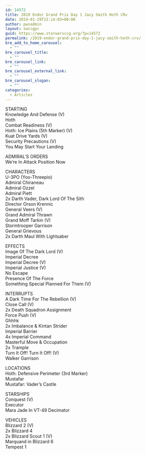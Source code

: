 ```yaml
---
id: 14572
title: 2019 Endor Grand Prix Day 1 Jacy Smith Hoth CRv
date: 2019-01-29T22:14:03+00:00
author: pwsadmin
layout: swccgpc
guid: https://www.starwarsccg.org/?p=14572
permalink: /2019-endor-grand-prix-day-1-jacy-smith-hoth-crv/
bre_add_to_home_carousel:
  - ""
bre_carousel_title:
  - ""
bre_carousel_link:
  - ""
bre_carousel_external_link:
  - ""
bre_carousel_slogan:
  - ""
categories:
  - Articles
---
```

STARTING  
Knowledge And Defense (V)  
Hoth  
Combat Readiness (V)  
Hoth: Ice Plains (5th Marker) (V)  
Kuat Drive Yards (V)  
Security Precautions (V)  
You May Start Your Landing

ADMIRAL’S ORDERS  
We&#8217;re In Attack Position Now

CHARACTERS  
U-3PO (Yoo-Threepio)  
Admiral Chiraneau  
Admiral Ozzel  
Admiral Piett  
2x Darth Vader, Dark Lord Of The Sith  
Director Orson Krennic  
General Veers (V)  
Grand Admiral Thrawn  
Grand Moff Tarkin (V)  
Stormtrooper Garrison  
General Grievous  
2x Darth Maul With Lightsaber

EFFECTS  
Image Of The Dark Lord (V)  
Imperial Decree  
Imperial Decree (V)  
Imperial Justice (V)  
No Escape  
Presence Of The Force  
Something Special Planned For Them (V)

INTERRUPTS  
A Dark Time For The Rebellion (V)  
Close Call (V)  
2x Death Squadron Assignment  
Force Push (V)  
Ghhhk  
2x Imbalance & Kintan Strider  
Imperial Barrier  
4x Imperial Command  
Masterful Move & Occupation  
2x Trample  
Turn It Off! Turn It Off! (V)  
Walker Garrison

LOCATIONS  
Hoth: Defensive Perimeter (3rd Marker)  
Mustafar  
Mustafar: Vader&#8217;s Castle

STARSHIPS  
Conquest (V)  
Executor  
Mara Jade In VT-49 Decimator

VEHICLES  
Blizzard 2 (V)  
2x Blizzard 4  
2x Blizzard Scout 1 (V)  
Marquand in Blizzard 6  
Tempest 1